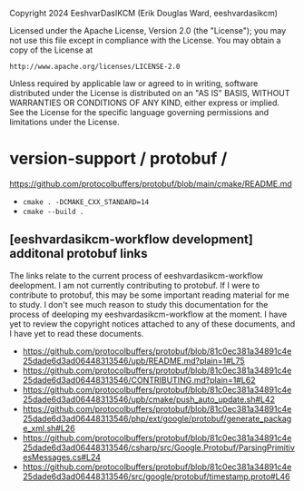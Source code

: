 Copyright 2024 EeshvarDasIKCM (Erik Douglas Ward, eeshvardasikcm)

Licensed under the Apache License, Version 2.0 (the "License");
you may not use this file except in compliance with the License.
You may obtain a copy of the License at

    http://www.apache.org/licenses/LICENSE-2.0

Unless required by applicable law or agreed to in writing, software
distributed under the License is distributed on an "AS IS" BASIS,
WITHOUT WARRANTIES OR CONDITIONS OF ANY KIND, either express or implied.
See the License for the specific language governing permissions and
limitations under the License.

# version-support / protobuf /
https://github.com/protocolbuffers/protobuf/blob/main/cmake/README.md
- ```cmake . -DCMAKE_CXX_STANDARD=14```
- ```cmake --build .```

## [eeshvardasikcm-workflow development] additonal protobuf links
The links relate to the current process of eeshvardasikcm-workflow deelopment. I am not currently contributing
to protobuf. If I were to contribute to protobuf, this may be some important reading material for me to 
study. I don't see much reason to study this documentation for the process of deeloping my
eeshvardasikcm-workflow at the moment. I have yet to review the copyright notices attached to
any of these documents, and I have yet to read these documents.
- https://github.com/protocolbuffers/protobuf/blob/81c0ec381a34891c4e25dade6d3ad06448313546/upb/README.md?plain=1#L75
- https://github.com/protocolbuffers/protobuf/blob/81c0ec381a34891c4e25dade6d3ad06448313546/CONTRIBUTING.md?plain=1#L62
- https://github.com/protocolbuffers/protobuf/blob/81c0ec381a34891c4e25dade6d3ad06448313546/upb/cmake/push_auto_update.sh#L42
- https://github.com/protocolbuffers/protobuf/blob/81c0ec381a34891c4e25dade6d3ad06448313546/php/ext/google/protobuf/generate_package_xml.sh#L26
- https://github.com/protocolbuffers/protobuf/blob/81c0ec381a34891c4e25dade6d3ad06448313546/csharp/src/Google.Protobuf/ParsingPrimitivesMessages.cs#L24
- https://github.com/protocolbuffers/protobuf/blob/81c0ec381a34891c4e25dade6d3ad06448313546/src/google/protobuf/timestamp.proto#L46
